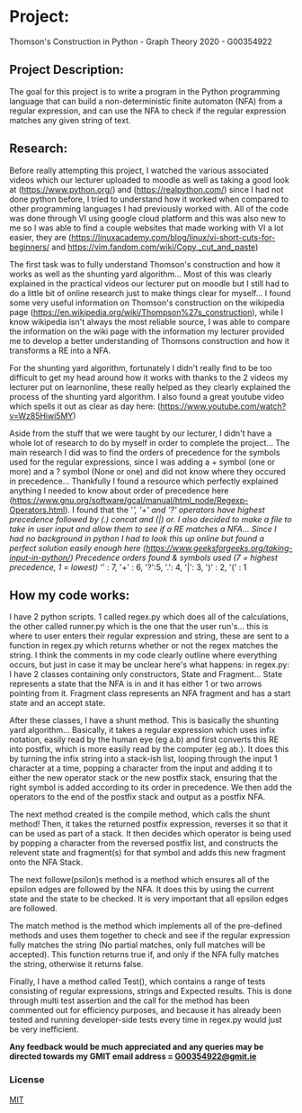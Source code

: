 # Project:
Thomson's Construction in Python - Graph Theory 2020 - G00354922

## Project Description:
The goal for this project is to write a program in the Python programming language that can
build a non-deterministic finite automaton (NFA) from a regular expression,
and can use the NFA to check if the regular expression matches any given
string of text.

## Research:
Before really attempting this project, I watched the various associated videos which our lecturer uploaded to moodle as well as taking a good look at (https://www.python.org/) and (https://realpython.com/) since I had not done python before, I tried to understand how it worked when compared to other programming languages I had previously worked with. All of the code was done through VI using google cloud platform and this was also new to me so I was able to find a couple websites that made working with VI a lot easier, they are (https://linuxacademy.com/blog/linux/vi-short-cuts-for-beginners/ and https://vim.fandom.com/wiki/Copy,_cut_and_paste)

The first task was to fully understand Thomson's construction and how it works as well as the shunting yard algorithm... Most of this was clearly explained in the practical videos our lecturer put on moodle but I still had to do a little bit of online research just to make things clear for myself... I found some very useful information on Thomson's construction on the wikipedia page (https://en.wikipedia.org/wiki/Thompson%27s_construction), while I know wikipedia isn't always the most reliable source, I was able to compare the information on the wiki page with the information my lecturer provided me to develop a better understanding of Thomsons construction and how it transforms a RE into a NFA.

For the shunting yard algorithm, fortunately I didn't really find to be too difficult to get my head around how it works with thanks to the 2 videos my lecturer put on learnonline, these really helped as they clearly explained the process of the shunting yard algorithm. I also found a great youtube video which spells it out as clear as day here: (https://www.youtube.com/watch?v=Wz85Hiwi5MY)

Aside from the stuff that we were taught by our lecturer, I didn't have a whole lot of research to do by myself in order to complete the project... The main research I did was to find the orders of precedence for the symbols used for the regular expressions, since I was adding a + symbol (one or more) and a ? symbol (None or one) and did not know where they occured in precedence... Thankfully I found a resource which perfectly explained anything I needed to know about order of precedence here (https://www.gnu.org/software/gcal/manual/html_node/Regexp-Operators.html). I found that the '*', '+' and '?' operators have highest precedence followed by (.) concat and (|) or.
I also decided to make a file to take in user input and allow them to see if a RE matches a NFA... Since I had no background in python I had to look this up online but found a perfect solution easily enough here (https://www.geeksforgeeks.org/taking-input-in-python/)
Precedence orders found & symbols used (7 = highest precedence, 1 = lowest) '*' : 7, '+' : 6, '?':5, '.': 4, '|': 3, ')' : 2, '(' : 1  

## How my code works:
I have 2 python scripts. 1 called regex.py which does all of the calculations, the other called runner.py which is the one that the user run's... this is where to user enters their regular expression and string, these are sent to a function in regex.py which returns whether or not the regex matches the string. I think the comments in my code clearly outline where everything occurs, but just in case it may be unclear here's what happens:
in regex.py: I have 2 classes containing only constructors, State and Fragment...  State represents a state that the NFA is in and it has either 1 or two arrows pointing from it. Fragment class represents an NFA fragment and has a start state and an accept state.

After these classes, I have a shunt method. This is basically the shunting yard algorithm... Basically, it takes a regular expression which uses infix notation, easily read by the human eye (eg a.b) and first converts this RE into postfix, which is more easily read by the computer (eg ab.). It does this by turning the infix string into a stack-ish list, looping through the input 1 character at a time, popping a character from the input and adding it to either the new operator stack or the new postfix stack, ensuring that the right symbol is added according to its order in precedence. We then add the operators to the end of the postfix stack and output as a postfix NFA.

The next method created is the compile method, which calls the shunt method! Then, it takes the returned postfix expression, reverses it so that it can be used as part of a stack. It then decides which operator is being used by popping a character from the reversed postfix list, and constructs the relevent state and fragment(s) for that symbol and adds this new fragment onto the NFA Stack.

The next followe(psilon)s method is a method which ensures all of the epsilon edges are followed by the NFA. It does this by using the current state and the state to be checked. It is very important that all epsilon edges are followed.

The match method is the method which implements all of the pre-defined methods and uses them together to check and see if the regular expression fully matches the string (No partial matches, only full matches will be accepted). This function returns true if, and only if the NFA fully matches the string, otherwise it returns false.

Finally, I have a method called Test(), which contains a range of tests consisting of regular expressions, strings and Expected results. This is done through multi test assertion and the call for the method has been commented out for efficiency purposes, and because it has already been tested and running developer-side tests every time in regex.py would just be very inefficient.

**Any feedback would be much appreciated and any queries may be directed towards my GMIT email address = G00354922@gmit.ie**

### License
[MIT](https://choosealicense.com/licenses/mit/)
